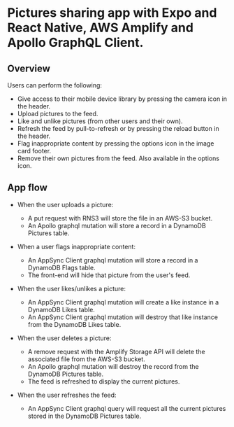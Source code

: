 # Pictures sharing app with Expo and React Native, AWS Amplify and Apollo GraphQL Client.

## Overview

Users can perform the following:
* Give access to their mobile device library by pressing the camera icon in the header.
* Upload pictures to the feed.
* Like and unlike pictures (from other users and their own).
* Refresh the feed by pull-to-refresh or by pressing the reload button in the header.
* Flag inappropriate content by pressing the options icon in the image card footer.
* Remove their own pictures from the feed. Also available in the options icon.


## App flow

* When the user uploads a picture:
  * A put request with RNS3 will store the file in an AWS-S3 bucket.
  * An Apollo graphql mutation will store a record in a DynamoDB Pictures table.
  
* When a user flags inappropriate content:
  * An AppSync Client graphql mutation will store a record in a DynamoDB Flags table.
  * The front-end will hide that picture from the user's feed.
  
* When the user likes/unlikes a picture:
  * An AppSync Client graphql mutation will create a like instance in a DynamoDB Likes table.
  * An AppSync Client graphql mutation will destroy that like instance from the DynamoDB Likes table.
  
* When the user deletes a picture:
  * A remove request with the Amplify Storage API will delete the associated file from the AWS-S3 bucket.
  * An Apollo graphql mutation will destroy the record from the DynamoDB Pictures table.
  * The feed is refreshed to display the current pictures.
  
* When the user refreshes the feed:
  * An AppSync Client graphql query will request all the current pictures stored in the DynamoDB Pictures table.

